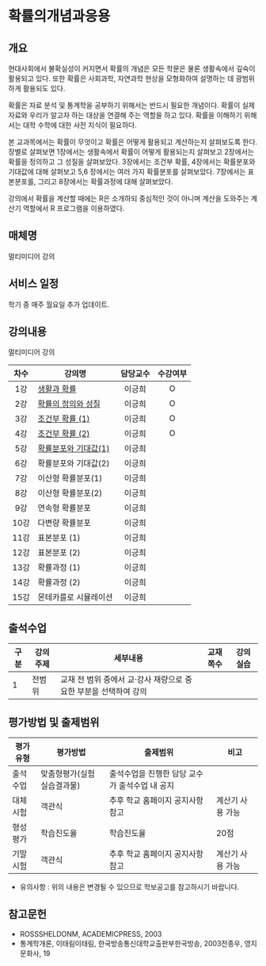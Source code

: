 # 확률의개념과응용

## 개요

 현대사회에서 불확실성이 커지면서 확률의 개념은 모든 학문은 물론 생활속에서 깊숙이 활용되고 있다. 
 또한 확률은 사회과학, 자연과학 현상을 모형화하여 설명하는 데 광범위하게 활용되도 있다.

 확률은 자료 분석 및 통계학을 공부하기 위해서는 반드시 필요한 개념이다. 확률이 실제 자료와 우리가 알고자 하는 대상을 연결해 주는 역할을 하고 있다. 확률을 이해하기 위해서는 대학 수학에 대한 사전 지식이 필요하다.

 본 교과목에서는 확률이 무엇이고 확률은 어떻게 활용되고 계산하는지 살펴보도록 한다. 장별로 살펴보면 1장에서는 생활속에서 확률이 어떻게 활용되는지 살펴보고 2장에서는 확률을 정의하고 그 성질을 살펴보았다. 3장에서는 조건부 확률, 4장에서는 확률분포와 기대값에 대해 살펴보고 5,6 장에서는 여러 가지 확률분포를 살펴보았다. 7장에서는 표본분포를, 그리고 8장에서는 확률과정에 대해 살펴보았다.

강의에서 확률을 계산할 때에는 R은 소개하되 중심적인 것이 아니며 계산을 도와주는 계산기 역할에서 R 프로그램을 이용하였다.

## 매체명
 멀티미디어 강의

## 서비스 일정
 학기 중 매주 월요일 추가 업데이트.

## 강의내용
 멀티미디어 강의

| 차수  | 강의명                                                        | 담당교수 | 수강여부 |
| :---: | ------------------------------------------------------------- | :------: | :------: |
|  1강  | [생활과 확률](./contents/01_생활과_확률.md)                   |  이긍희  |    O     |
|  2강  | [확률의 정의와 성질](./contents/02_확률의_정의와_성질.md)     |  이긍희  |    O     |
|  3강  | [조건부 확률 (1)](./contents/03_조건부_확률(1).md)            |  이긍희  |    O     |
|  4강  | [조건부 확률 (2)](./contents/04_조건부_확률(2).md)            |  이긍희  |    O     |
|  5강  | [확률분포와 기대값(1)](./contents/05_확률분포와_기대값(1).md) |  이긍희  |          |
|  6강  | 확률분포와 기대값(2)                                          |  이긍희  |          |
|  7강  | 이산형 확률분포(1)                                            |  이긍희  |          |
|  8강  | 이산형 확률분포(2)                                            |  이긍희  |          |
|  9강  | 연속형 확률분포                                               |  이긍희  |          |
| 10강  | 다변량 확률분포                                               |  이긍희  |          |
| 11강  | 표본분포 (1)                                                  |  이긍희  |          |
| 12강  | 표본분포 (2)                                                  |  이긍희  |          |
| 13강  | 확률과정 (1)                                                  |  이긍희  |          |
| 14강  | 확률과정 (2)                                                  |  이긍희  |          |
| 15강  | 몬테카를로 시뮬레이션                                         |  이긍희  |          |

## 출석수업
| 구분 | 강의주제 | 세부내용                                                         | 교재쪽수 | 강의실습 |
| ---- | -------- | ---------------------------------------------------------------- | -------- | -------- |
| 1    | 전범위   | 교재 전 범위 중에서 교·강사 재량으로 중요한 부분을 선택하여 강의 |          |

## 평가방법 및 출제범위

| 평가유형 | 평가방법                   | 출제범위                                       | 비고             |
| -------- | -------------------------- | ---------------------------------------------- | ---------------- |
| 출석수업 | 맞춤형평가(실험실습결과물) | 출석수업을 진행한 담당 교수가 출석수업 내 공지 |                  |
| 대체시험 | 객관식                     | 추후 학교 홈페이지 공지사항 참고               | 계산기 사용 가능 |
| 형성평가 | 학습진도율                 | 학습진도율                                     | 20점             |
| 기말시험 | 객관식                     | 추후 학교 홈페이지 공지사항 참고               | 계산기 사용 가능 |

- 유의사항 : 위의 내용은 변경될 수 있으므로 학보공고를 참고하시기 바랍니다.


## 참고문헌
- ROSSSHELDONM, ACADEMICPRESS, 2003
- 통계학개론, 이태림이태림, 한국방송통신대학교출판부한국방송, 2003전종우, 영지문화사, 19